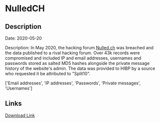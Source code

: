 # NulledCH

## Description

Date: 2020-05-20

Description:
In May 2020, the hacking forum <a href="https://www.nulled.ch/" target="_blank" rel="noopener">Nulled.ch</a> was breached and the data published to a rival hacking forum. Over 43k records were compromised and included IP and email addresses, usernames and passwords stored as salted MD5 hashes alongside the private message history of the website's admin. The data was provided to HIBP by a source who requested it be attributed to &quot;Split10&quot;.


['Email addresses', 'IP addresses', 'Passwords', 'Private messages', 'Usernames']

## Links

[Download Link](https://link-to.net/1229997/580.005163044938/dynamic/?r=bnVsbGVkLmNo)